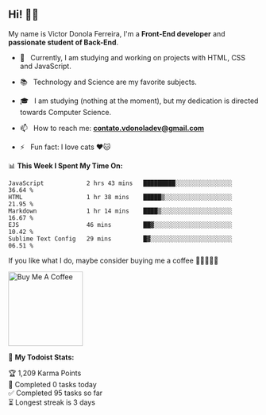 <h2 align="left">Hi! 👋🏻</h2>  

<p align="left">
	My name is Victor Donola Ferreira, I'm a <strong>Front-End developer</strong> and <strong>passionate student of Back-End</strong>.
</p>

- 🔭 &nbsp; Currently, I am studying and working on projects with HTML, CSS and JavaScript.

- :books: &nbsp; Technology and Science are my favorite subjects.

- 🎓 &nbsp; I am studying (nothing at the moment), but my dedication is directed towards Computer Science.

- 📫 &nbsp; How to reach me: **contato.vdonoladev@gmail.com**

- ⚡️ &nbsp; Fun fact: I love cats ❤️🐱

📊 **This Week I Spent My Time On:**
<!--START_SECTION:waka-->
```text
JavaScript            2 hrs 43 mins   █████████░░░░░░░░░░░░░░░░   36.64 % 
HTML                  1 hr 38 mins    █████▒░░░░░░░░░░░░░░░░░░░   21.95 % 
Markdown              1 hr 14 mins    ████▒░░░░░░░░░░░░░░░░░░░░   16.67 % 
EJS                   46 mins         ██▓░░░░░░░░░░░░░░░░░░░░░░   10.42 % 
Sublime Text Config   29 mins         █▓░░░░░░░░░░░░░░░░░░░░░░░   06.51 % 
```
<!--END_SECTION:waka-->

If you like what I do, maybe consider buying me a coffee 🥺👉🏻👈🏻

<a href="https://www.buymeacoffee.com/xuxuti" target="_blank"><img src="https://cdn.buymeacoffee.com/buttons/v2/default-red.png" alt="Buy Me A Coffee" width="150" ></a>

🚧 **My Todoist Stats:**
<!-- TODO-IST:START -->
🏆  1,209 Karma Points           
🌸  Completed 0 tasks today           
✅  Completed 95 tasks so far           
⏳  Longest streak is 3 days
<!-- TODO-IST:END -->

